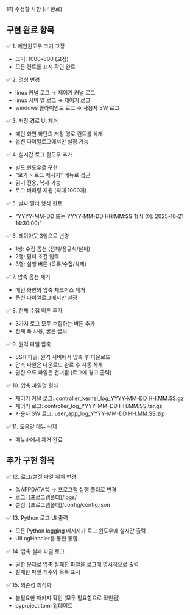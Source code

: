 
1차 수정할 사항 (✅ 완료)

## 구현 완료 항목

✅ 1. 메인윈도우 크기 고정
   - 크기: 1000x800 (고정)
   - 모든 컨트롤 표시 확인 완료

✅ 2. 명칭 변경
   - linux 커널 로그 → 제어기 커널 로그
   - linux 서버 앱 로그 → 제어기 로그
   - windows 클라이언트 로그 → 사용자 SW 로그

✅ 3. 저장 경로 UI 제거
   - 메인 화면 하단의 저장 경로 컨트롤 삭제
   - 옵션 다이얼로그에서만 설정 가능

✅ 4. 실시간 로그 윈도우 추가
   - 별도 윈도우로 구현
   - "보기 > 로그 메시지" 메뉴로 접근
   - 읽기 전용, 복사 가능
   - 로그 버퍼링 지원 (최대 1000개)

✅ 5. 날짜 필터 형식 힌트
   - "YYYY-MM-DD 또는 YYYY-MM-DD HH:MM:SS 형식 (예: 2025-10-21 14:30:00)"

✅ 6. 레이아웃 3행으로 변경
   - 1행: 수집 옵션 (전체/정규식/날짜)
   - 2행: 필터 조건 입력
   - 3행: 실행 버튼 (목록/수집/삭제)

✅ 7. 압축 옵션 제거
   - 메인 화면의 압축 체크박스 제거
   - 옵션 다이얼로그에서만 설정

✅ 8. 전체 수집 버튼 추가
   - 3가지 로그 모두 수집하는 버튼 추가
   - 전체 폭 사용, 굵은 글씨

✅ 9. 원격 파일 압축
   - SSH 파일: 원격 서버에서 압축 후 다운로드
   - 압축 파일은 다운로드 완료 후 자동 삭제
   - 권한 오류 파일은 건너뜀 (로그에 경고 출력)

✅ 10. 압축 파일명 형식
   - 제어기 커널 로그: controller_kernel_log_YYYY-MM-DD HH.MM.SS.gz
   - 제어기 로그: controller_log_YYYY-MM-DD HH.MM.SS.tar.gz
   - 사용자 SW 로그: user_app_log_YYYY-MM-DD HH.MM.SS.zip

✅ 11. 도움말 메뉴 삭제
   - 메뉴바에서 제거 완료

## 추가 구현 항목

✅ 12. 로그/설정 파일 위치 변경
   - %APPDATA% → 프로그램 실행 폴더로 변경
   - 로그: {프로그램폴더}/logs/
   - 설정: {프로그램폴더}/config/config.json

✅ 13. Python 로그 UI 출력
   - 모든 Python logging 메시지가 로그 윈도우에 실시간 출력
   - UILogHandler를 통한 통합

✅ 14. 압축 실패 파일 로그
   - 권한 문제로 압축 실패한 파일을 로그에 명시적으로 출력
   - 실패한 파일 개수와 목록 표시

✅ 15. 의존성 최적화
   - 불필요한 패키지 확인 (모두 필요함으로 확인됨)
   - pyproject.toml 업데이트


